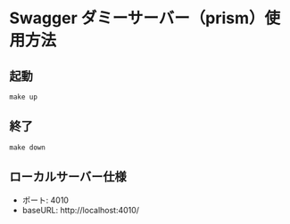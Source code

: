 # Swagger ダミーサーバー（prism）使用方法

## 起動
```
make up
```

## 終了
```
make down
```

## ローカルサーバー仕様
- ポート: 4010
- baseURL: http://localhost:4010/

